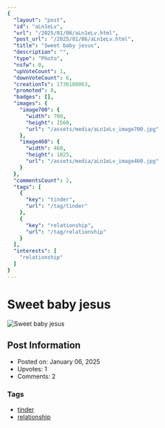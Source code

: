 ```yaml
---
{
  "layout": "post",
  "id": "aLn1eLv",
  "url": "/2025/01/06/aLn1eLv.html",
  "post_url": "/2025/01/06/aLn1eLv.html",
  "title": "Sweet baby jesus",
  "description": "",
  "type": "Photo",
  "nsfw": 0,
  "upVoteCount": 1,
  "downVoteCount": 6,
  "creationTs": 1736180063,
  "promoted": 0,
  "badges": [],
  "images": {
    "image700": {
      "width": 700,
      "height": 1560,
      "url": "/assets/media/aLn1eLv_image700.jpg"
    },
    "image460": {
      "width": 460,
      "height": 1025,
      "url": "/assets/media/aLn1eLv_image460.jpg"
    }
  },
  "commentsCount": 2,
  "tags": [
    {
      "key": "tinder",
      "url": "/tag/tinder"
    },
    {
      "key": "relationship",
      "url": "/tag/relationship"
    }
  ],
  "interests": [
    "relationship"
  ]
}
---
```


# Sweet baby jesus

![Sweet baby jesus](/assets/media/aLn1eLv_image700.jpg)

## Post Information

- Posted on: January 06, 2025
- Upvotes: 1
- Comments: 2

### Tags

- [tinder](/tag/tinder)
- [relationship](/tag/relationship)
